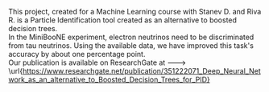 This project, created for a Machine Learning course with Stanev D. and Riva R. is a Particle Identification tool created as an alternative to boosted decision trees.\
In the MiniBooNE experiment, electron neutrinos need to be discriminated from tau neutrinos. Using the available data, we have improved this task's accuracy by about one percentage point.\
Our publication is available on ResearchGate at ---> \url{https://www.researchgate.net/publication/351222071_Deep_Neural_Network_as_an_alternative_to_Boosted_Decision_Trees_for_PID}
